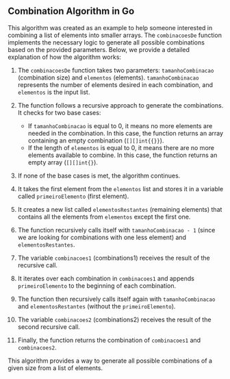 ## Combination Algorithm in Go

This algorithm was created as an example to help someone interested in combining a list of elements into smaller arrays. The `combinacoesDe` function implements the necessary logic to generate all possible combinations based on the provided parameters. Below, we provide a detailed explanation of how the algorithm works:

1. The `combinacoesDe` function takes two parameters: `tamanhoCombinacao` (combination size) and `elementos` (elements). `tamanhoCombinacao` represents the number of elements desired in each combination, and `elementos` is the input list.

2. The function follows a recursive approach to generate the combinations. It checks for two base cases:
   - If `tamanhoCombinacao` is equal to 0, it means no more elements are needed in the combination. In this case, the function returns an array containing an empty combination (`[][]int{{}}`).
   - If the length of `elementos` is equal to 0, it means there are no more elements available to combine. In this case, the function returns an empty array (`[][]int{}`).

3. If none of the base cases is met, the algorithm continues.

4. It takes the first element from the `elementos` list and stores it in a variable called `primeiroElemento` (first element).

5. It creates a new list called `elementosRestantes` (remaining elements) that contains all the elements from `elementos` except the first one.

6. The function recursively calls itself with `tamanhoCombinacao - 1` (since we are looking for combinations with one less element) and `elementosRestantes`.

7. The variable `combinacoes1` (combinations1) receives the result of the recursive call.

8. It iterates over each combination in `combinacoes1` and appends `primeiroElemento` to the beginning of each combination.

9. The function then recursively calls itself again with `tamanhoCombinacao` and `elementosRestantes` (without the `primeiroElemento`).

10. The variable `combinacoes2` (combinations2) receives the result of the second recursive call.

11. Finally, the function returns the combination of `combinacoes1` and `combinacoes2`.

This algorithm provides a way to generate all possible combinations of a given size from a list of elements.
